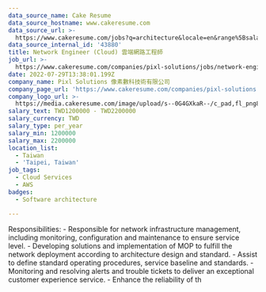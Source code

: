 ```yaml
---
data_source_name: Cake Resume
data_source_hostname: www.cakeresume.com
data_source_url: >-
  https://www.cakeresume.com/jobs?q=architecture&locale=en&range%5Bsalary_range%5D%5Bmin%5D=1000000&page=4
data_source_internal_id: '43880'
title: Network Engineer (Cloud) 雲端網路工程師
job_url: >-
  https://www.cakeresume.com/companies/pixl-solutions/jobs/network-engineer-cloud
date: 2022-07-29T13:38:01.199Z
company_name: Pixl Solutions 像素數科技術有限公司
company_page_url: 'https://www.cakeresume.com/companies/pixl-solutions'
company_logo_url: >-
  https://media.cakeresume.com/image/upload/s--0G4GXkaR--/c_pad,fl_png8,h_200,w_200/v1657261938/v98o2gg7yupqwiszltgj.png
salary_text: TWD1200000 - TWD2200000
salary_currency: TWD
salary_type: per_year
salary_min: 1200000
salary_max: 2200000
location_list:
  - Taiwan
  - 'Taipei, Taiwan'
job_tags:
  - Cloud Services
  - AWS
badges:
  - Software architecture

---
```


Responsibilities: - Responsible for network infrastructure management, including monitoring, configuration and maintenance to ensure service level. - Developing solutions and implementation of MOP to fulfill the network deployment according to architecture design and standard. - Assist to define standard operating procedures, service baseline and standards. - Monitoring and resolving alerts and trouble tickets to deliver an exceptional customer experience service. - Enhance the reliability of th
